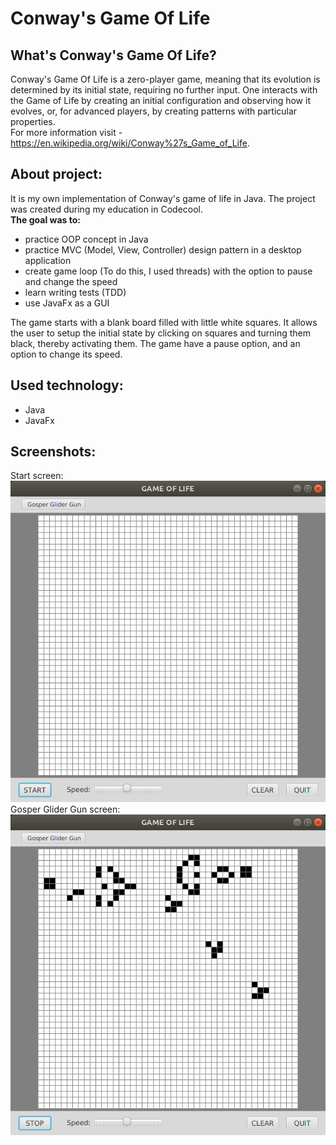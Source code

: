# Conway's Game Of Life

## What's Conway's Game Of Life?
Conway's Game Of Life is a zero-player game, meaning that its evolution is determined by its initial state, requiring no further input. One interacts with the Game of Life by creating an initial configuration and observing how it evolves, or, for advanced players, by creating patterns with particular properties.<br /> 
For more information visit - https://en.wikipedia.org/wiki/Conway%27s_Game_of_Life.

## About project:
It is my own implementation of Conway's game of life in Java. The project was created during my education in Codecool.<br/>
**The goal was to:**
* practice OOP concept in Java
* practice MVC (Model, View, Controller) design pattern in a desktop application
* create game loop (To do this, I used threads) with the option to pause and change the speed
* learn writing tests (TDD)
* use JavaFx as a GUI

The game starts with a blank board filled with little white squares. It allows the user to setup the initial state by clicking on squares and turning them black, thereby activating them. The game have a pause option, and an option to change its speed.<br/>


## Used technology:
* Java
* JavaFx

## Screenshots:
Start screen:<br /> 
![alt text](https://github.com/Karolzp/Conway-s-Game-of-Life/blob/master/screenshots/Screenshot1.png)<br /> 
Gosper Glider Gun screen:<br /> 
![alt text](https://github.com/Karolzp/Conway-s-Game-of-Life/blob/master/screenshots/Screenshot2.png)

